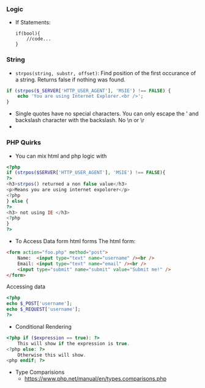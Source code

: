 ### Logic
- If Statements:
	```
	if(bool){
		//code...
	}
	```

### String
- `strpos(string, substr, offset)`: Find position of the first occurance of a string. Returns false if nothing was found.
```php
if (strpos($_SERVER['HTTP_USER_AGENT'], 'MSIE') !== FALSE) {
    echo 'You are using Internet Explorer.<br />';
}
```
- Single quotes have no special characters. You can only escape the ' and backslash character with the backslash. No \\n or \\r
-  
### PHP Quirks
- You can mix html and php logic with
```php 
<?php
if (strpos($SERVER['HTTP_USER_AGENT'], 'MSIE') !== FALSE){
?>
<h3>strpos() returned a non false value</h3>
<p>Means you are using internet expolorer</p>
<?php
} else {
?>
<h3> not using IE </h3>
<?php
}
?>
```
- To Access Data form html forms
The html form:
```html
<form action="foo.php" method="post">
    Name:  <input type="text" name="username" /><br />
    Email: <input type="text" name="email" /><br />
    <input type="submit" name="submit" value="Submit me!" />
</form>

```
Accessing data
```php
<?php
echo $_POST['username'];
echo $_REQUEST['username'];
?>
```
- Conditional Rendering
```php
<?php if ($expression == true): ?>
	This will show if the expression is true.
<?php else: ?>
	Otherwise this will show.
<php endif; ?>
```
- Type Comparisions
	- https://www.php.net/manual/en/types.comparisons.php


